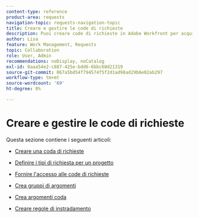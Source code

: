 ```yaml
---
content-type: reference
product-area: requests
navigation-topic: requests-navigation-topic
title: Creare e gestire le code di richieste
description: Puoi creare code di richieste in Adobe Workfront per acquisire il lavoro non pianificato nella tua organizzazione. Nei seguenti articoli viene descritto come configurare i progetti affinché funzionino come code di richieste.
author: Lisa
feature: Work Management, Requests
topic: Collaboration
role: User, Admin
recommendations: noDisplay, noCatalog
exl-id: 0aaa54e2-c887-425e-bdd6-6bbc60d21319
source-git-commit: 067a5bd54f794574f5f2d1ad98ad29b6e02ab297
workflow-type: tm+mt
source-wordcount: '69'
ht-degree: 0%

---
```


# Creare e gestire le code di richieste

Questa sezione contiene i seguenti articoli:

* [Creare una coda di richieste](../../../manage-work/requests/create-and-manage-request-queues/create-request-queue.md)
* [Definire i tipi di richiesta per un progetto](../../../manage-work/requests/create-and-manage-request-queues/define-request-types-for-project.md)
* [Fornire l&#39;accesso alle code di richieste](../../../manage-work/requests/create-and-manage-request-queues/provide-access-to-request-queues.md)
* [Crea gruppi di argomenti](../../../manage-work/requests/create-and-manage-request-queues/create-topic-groups.md)
* [Crea argomenti coda](../../../manage-work/requests/create-and-manage-request-queues/create-queue-topics.md)
* [Creare regole di instradamento](../../../manage-work/requests/create-and-manage-request-queues/create-routing-rules.md)

  <!--
  <li><a href="../../../manage-work/requests/create-and-manage-request-queues/queue-details-tab-overview.md" class="MCXref xref" xrefformat="{para}">Overview of the Queue Details tab in a project</a> </li>
  -->

